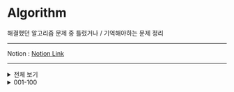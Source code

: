 # Algorithm

 해결했던 알고리즘 문제 중 틀렸거나 / 기억해야하는 문제 정리
***
 Notion : [Notion Link](https://west-pineapple-c4d.notion.site/a12f064441fc47358158d33f0b89d8ee?v=6569da3780db49089eace0259cf0b444)  
***

<details>
<summary>전체 보기</summary>
<div markdown="1">

[001](https://github.com/Ha-no/Algorithm/tree/main/001-100/001%20-%20%EB%B9%A0%EB%A5%B8%20%EC%9E%85%EC%B6%9C%EB%A0%A5%20(%2015552%20)) - 빠른 입출력 ( 15552 )  
[002](https://github.com/Ha-no/Algorithm/tree/main/001-100/002%20-%20%EC%85%80%ED%94%84%EB%84%98%EB%B2%84%20%EA%B5%AC%ED%95%98%EA%B8%B0%20(%204673%20)) - 셀프넘버 구하기 ( 4673 )  
[003](https://github.com/Ha-no/Algorithm/tree/main/001-100/003%20-%20%ED%95%9C%EC%88%98%20%EA%B5%AC%ED%95%98%EA%B8%B0%20(%201065%20)) - 한수 구하기 ( 4673 )  
[004](https://github.com/Ha-no/Algorithm/tree/main/001-100/004%20-%20%EB%B2%8C%EC%A7%91%20(%202292%20)) - 벌집 ( 2292 )  
[005](https://github.com/Ha-no/Algorithm/tree/main/001-100/005%20-%20%EC%86%8C%EC%9D%B8%EC%88%98%20(%2011653%20)) - 소인수 ( 116553 )  
[006](https://github.com/Ha-no/Algorithm/tree/main/001-100/006%20-%20%EA%B3%A8%EB%93%9C%EB%B0%94%ED%9D%90%EC%9D%98%20%EC%B6%94%EC%B8%A1%20(%209020%20)) - 골든바흐의 추측 ( 9020 )  
[007](https://github.com/Ha-no/Algorithm/tree/main/001-100/007%20-%20%EC%B2%B4%EC%8A%A4%ED%8C%90%20%EB%8B%A4%EC%8B%9C%20%EC%B9%A0%ED%95%98%EA%B8%B0%20(%201018%20)) - 체스판 다시 칠하기 ( 1018 )  
[008](https://github.com/Ha-no/Algorithm/tree/main/001-100/008%20-%20%ED%86%B5%EA%B3%84%ED%95%99%20-%20%ED%8F%89%EA%B7%A0%26%EC%A4%91%EC%95%99%EA%B0%92%26%EC%B5%9C%EB%B9%88%EA%B0%92%26%EB%B2%94%EC%9C%84%20(%202108%20)) - 통계학 - 평균 & 중앙값 & 최빈값 & 범위 ( 2108 )  
[009](https://github.com/Ha-no/Algorithm/tree/main/001-100/009%20-%20%EC%B5%9C%EB%8C%80%20%EA%B3%B5%EC%95%BD%EC%88%98%20%26%20%EC%B5%9C%EC%86%8C%20%EA%B3%B5%EB%B0%B0%EC%88%98%20(%202609%20)) - 최대 공약수 & 최소 공배수 ( 2609 )  
[010](https://github.com/Ha-no/Algorithm/tree/main/001-100/010%20-%20%EA%B2%80%EB%AC%B8%20(%202981%20)) - 검문 ( 2981 )  
  
[011](https://github.com/Ha-no/Algorithm/tree/main/001-100/011%20-%20%ED%84%B0%EB%A0%9B%20(%201002%20)) - 터렛 ( 1002 )  
[012](https://github.com/Ha-no/Algorithm/tree/main/001-100/012%20-%20%EB%B6%80%EB%85%80%ED%9A%8C%EC%9E%A5%EC%9D%B4%20%EB%90%A0%ED%85%8C%EC%95%BC%20(%202775%20)) - 부녀회장이 될테야 ( 2775 )  
[013](https://github.com/Ha-no/Algorithm/tree/main/001-100/013%20-%20%EC%B0%B8%EC%99%B8%EB%B0%AD%20(%202477%20)) - 참외밭 ( 2477 )  
[014](https://github.com/Ha-no/Algorithm/tree/main/001-100/014%20-%20%ED%95%98%ED%82%A4%20(%201358%20)) - 하키 ( 1358 )  
[015](https://github.com/Ha-no/Algorithm/tree/main/001-100/015%20-%20%EB%8B%A4%EB%A6%AC%EB%86%93%EA%B8%B0%20(%201010%20)) - 다리 놓기 ( 1010 )  
[016](https://github.com/Ha-no/Algorithm/tree/main/001-100/016%20-%20%ED%8C%A8%EC%85%98%EC%99%95%20%EC%8B%A0%ED%95%B4%EB%B9%88%20(%209375%20)) - 패션왕 신해빈 ( 9375 )  
[017](https://github.com/Ha-no/Algorithm/tree/main/001-100/017%20-%20%ED%8C%A9%ED%86%A0%EB%A6%AC%EC%96%BC%200%EC%9D%98%20%EA%B0%9C%EC%88%98%20(%201676%20)) - 팩토리얼 0의 개수 ( 1676 )  
[018](https://github.com/Ha-no/Algorithm/tree/main/001-100/018%20-%20%EC%A1%B0%ED%95%A9%200%EC%9D%98%20%EA%B0%9C%EC%88%98%20(%202004%20)) - 조합 0의 개수 ( 2004 )  
[019](https://github.com/Ha-no/Algorithm/tree/main/001-100/019%20-%20%ED%95%98%EB%85%B8%EC%9D%B4%20%ED%83%91%20%EC%9D%B4%EB%8F%99%20%EC%88%9C%EC%84%9C%20(%2011729%20)) - 하노이 탑 이동 순서 ( 11729 )  
[020](https://github.com/Ha-no/Algorithm/tree/main/001-100/020%20-%20%EC%88%AB%EC%9E%90%20%EC%B9%B4%EB%93%9C%20(%2010815%20)) - 숫자 카드 ( 10815 )  

[021](https://github.com/Ha-no/Algorithm/tree/main/001-100/021%20-%20%EC%88%AB%EC%9E%90%20%EC%B9%B4%EB%93%9C%202%20(%2010816%20)) - 숫자 카드 2 ( 10816 )  
[022](https://github.com/Ha-no/Algorithm/tree/main/001-100/022%20-%20%EC%84%9C%EB%A1%9C%20%EB%8B%A4%EB%A5%B8%20%EB%B6%80%EB%B6%84%20%EB%AC%B8%EC%9E%90%EC%97%B4%EC%9D%98%20%EA%B0%9C%EC%88%98%20(%2011478%20)) - 서로 다른 부분 문자열의 개수 ( 11478 )  
[023](https://github.com/Ha-no/Algorithm/tree/main/001-100/023%20-%20N%EA%B3%BC%20M(%201%20)%20(%2015649%20)) - N과 M( 1 ) ( 15649 )  
[024](https://github.com/Ha-no/Algorithm/tree/main/001-100/024%20-%20N%EA%B3%BC%20M(%202%20)%20(%2015650%20)) - N과 M( 2 ) ( 15650 )  
[025](https://github.com/Ha-no/Algorithm/tree/main/001-100/025%20-%20N-Queen%20(%209663%20)) - N-Queen ( 9663 )  
[026](https://github.com/Ha-no/Algorithm/tree/main/001-100/026%20-%20%EC%97%B0%EC%86%8D%ED%95%A9%20(%201912%20)) - 연속합 ( 1912 )  
[027](https://github.com/Ha-no/Algorithm/tree/main/001-100/027%20-%20%EC%8A%A4%EB%8F%84%EC%BF%A0%20(%202580%20)) - 스도쿠 ( 2580 )  
028

</div>
</details>


<details>
<summary>001-100</summary>
<div markdown="1">

[001](https://github.com/Ha-no/Algorithm/tree/main/001-100/001%20-%20%EB%B9%A0%EB%A5%B8%20%EC%9E%85%EC%B6%9C%EB%A0%A5%20(%2015552%20)) - 빠른 입출력 ( 15552 )  
[002](https://github.com/Ha-no/Algorithm/tree/main/001-100/002%20-%20%EC%85%80%ED%94%84%EB%84%98%EB%B2%84%20%EA%B5%AC%ED%95%98%EA%B8%B0%20(%204673%20)) - 셀프넘버 구하기 ( 4673 )  
[003](https://github.com/Ha-no/Algorithm/tree/main/001-100/003%20-%20%ED%95%9C%EC%88%98%20%EA%B5%AC%ED%95%98%EA%B8%B0%20(%201065%20)) - 한수 구하기 ( 4673 )  
[004](https://github.com/Ha-no/Algorithm/tree/main/001-100/004%20-%20%EB%B2%8C%EC%A7%91%20(%202292%20)) - 벌집 ( 2292 )  
[005](https://github.com/Ha-no/Algorithm/tree/main/001-100/005%20-%20%EC%86%8C%EC%9D%B8%EC%88%98%20(%2011653%20)) - 소인수 ( 116553 )  
[006](https://github.com/Ha-no/Algorithm/tree/main/001-100/006%20-%20%EA%B3%A8%EB%93%A0%EB%B0%94%ED%9D%90%EC%9D%98%20%EC%B6%94%EC%B8%A1%20(%206588%20)) - 골든바흐의 추측 ( 6588 )  
[007](https://github.com/Ha-no/Algorithm/tree/main/001-100/007%20-%20%EC%B2%B4%EC%8A%A4%ED%8C%90%20%EB%8B%A4%EC%8B%9C%20%EC%B9%A0%ED%95%98%EA%B8%B0%20(%201018%20)) - 체스판 다시 칠하기 ( 1018 )  
[008](https://github.com/Ha-no/Algorithm/tree/main/001-100/008%20-%20%ED%86%B5%EA%B3%84%ED%95%99%20-%20%ED%8F%89%EA%B7%A0%26%EC%A4%91%EC%95%99%EA%B0%92%26%EC%B5%9C%EB%B9%88%EA%B0%92%26%EB%B2%94%EC%9C%84%20(%202108%20)) - 통계학 - 평균 & 중앙값 & 최빈값 & 범위 ( 2108 )  
[009](https://github.com/Ha-no/Algorithm/tree/main/001-100/009%20-%20%EC%B5%9C%EB%8C%80%20%EA%B3%B5%EC%95%BD%EC%88%98%20%26%20%EC%B5%9C%EC%86%8C%20%EA%B3%B5%EB%B0%B0%EC%88%98%20(%202609%20)) - 최대 공약수 & 최소 공배수 ( 2609 )  
[010](https://github.com/Ha-no/Algorithm/tree/main/001-100/010%20-%20%EA%B2%80%EB%AC%B8%20(%202981%20)) - 검문 ( 2981 )  
  
[011](https://github.com/Ha-no/Algorithm/tree/main/001-100/011%20-%20%ED%84%B0%EB%A0%9B%20(%201002%20)) - 터렛 ( 1002 )  
[012](https://github.com/Ha-no/Algorithm/tree/main/001-100/012%20-%20%EB%B6%80%EB%85%80%ED%9A%8C%EC%9E%A5%EC%9D%B4%20%EB%90%A0%ED%85%8C%EC%95%BC%20(%202775%20)) - 부녀회장이 될테야 ( 2775 )  
[013](https://github.com/Ha-no/Algorithm/tree/main/001-100/013%20-%20%EC%B0%B8%EC%99%B8%EB%B0%AD%20(%202477%20)) - 참외밭 ( 2477 )  
[014](https://github.com/Ha-no/Algorithm/tree/main/001-100/014%20-%20%ED%95%98%ED%82%A4%20(%201358%20)) - 하키 ( 1358 )  
[015](https://github.com/Ha-no/Algorithm/tree/main/001-100/015%20-%20%EB%8B%A4%EB%A6%AC%EB%86%93%EA%B8%B0%20(%201010%20)) - 다리 놓기 ( 1010 )  
[016](https://github.com/Ha-no/Algorithm/tree/main/001-100/016%20-%20%ED%8C%A8%EC%85%98%EC%99%95%20%EC%8B%A0%ED%95%B4%EB%B9%88%20(%209375%20)) - 패션왕 신해빈 ( 9375 )  
[017](https://github.com/Ha-no/Algorithm/tree/main/001-100/017%20-%20%ED%8C%A9%ED%86%A0%EB%A6%AC%EC%96%BC%200%EC%9D%98%20%EA%B0%9C%EC%88%98%20(%201676%20)) - 팩토리얼 0의 개수 ( 1676 )  
[018](https://github.com/Ha-no/Algorithm/tree/main/001-100/018%20-%20%EC%A1%B0%ED%95%A9%200%EC%9D%98%20%EA%B0%9C%EC%88%98%20(%202004%20)) - 조합 0의 개수 ( 2004 )  
[019](https://github.com/Ha-no/Algorithm/tree/main/001-100/019%20-%20%ED%95%98%EB%85%B8%EC%9D%B4%20%ED%83%91%20%EC%9D%B4%EB%8F%99%20%EC%88%9C%EC%84%9C%20(%2011729%20)) - 하노이 탑 이동 순서 ( 11729 )  
[020](https://github.com/Ha-no/Algorithm/tree/main/001-100/020%20-%20%EC%88%AB%EC%9E%90%20%EC%B9%B4%EB%93%9C%20(%2010815%20)) - 숫자 카드 ( 10815 )  

[021](https://github.com/Ha-no/Algorithm/tree/main/001-100/021%20-%20%EC%88%AB%EC%9E%90%20%EC%B9%B4%EB%93%9C%202%20(%2010816%20)) - 숫자 카드 2 ( 10816 )  
[022](https://github.com/Ha-no/Algorithm/tree/main/001-100/022%20-%20%EC%84%9C%EB%A1%9C%20%EB%8B%A4%EB%A5%B8%20%EB%B6%80%EB%B6%84%20%EB%AC%B8%EC%9E%90%EC%97%B4%EC%9D%98%20%EA%B0%9C%EC%88%98%20(%2011478%20)) - 서로 다른 부분 문자열의 개수 ( 11478 )  
[023](https://github.com/Ha-no/Algorithm/tree/main/001-100/023%20-%20N%EA%B3%BC%20M(%201%20)%20(%2015649%20)) - N과 M( 1 ) ( 15649 )  
[024](https://github.com/Ha-no/Algorithm/tree/main/001-100/024%20-%20N%EA%B3%BC%20M(%202%20)%20(%2015650%20)) - N과 M( 2 ) ( 15650 )   
[025](https://github.com/Ha-no/Algorithm/tree/main/001-100/025%20-%20N-Queen%20(%209663%20)) - N-Queen ( 9663 )  

</div>
</details>

